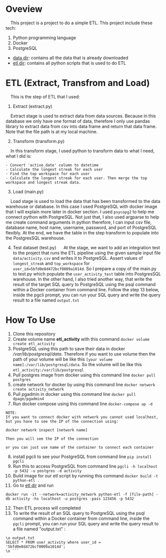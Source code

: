 # Oveview
 
&nbsp;&nbsp;&nbsp;&nbsp;This project is a project to do a simple ETL. This project include these tech:

1. Python programming language
2. Docker
3. PostgreSQL

- [data dir](/data/activity.csv): contains all the data that is already downloaded 
- [etl dir](/etl): contains all python scripts that is used to do ETL

# ETL (Extract, Transfrom and Load)

&nbsp;&nbsp;&nbsp;&nbsp;This is the step of ETL that I used:

1. Extract (extract.py)

&nbsp;&nbsp;&nbsp;&nbsp;Extract stage is used to extract data from data sources. Because in this database we only have one format of data, therefore I only use pandas library to extract data from csv into data frame and return that data frame. Note that the file path is at my local machine. 

2. Transform (transform.py)

&nbsp;&nbsp;&nbsp;&nbsp;In this transform stage, I used python to transform data to what I need, what I did is:

    - Convert 'active_date' column to datetime
    - Calculate the longest streak for each user
    - Find the top workspace for each user
    - Calculate the longest streak for each user. Then merge the top workspace and longest streak data. 
    

3. Load (main.py)

&nbsp;&nbsp;&nbsp;&nbsp;Load stage is used to load the data that has been transformed to the data warehouse or database. In this case I used PostgreSQL with docker image that I will explain more later in docker section. I used ```psycopg2``` to help me connect python with PostgreSQL. Not just that, I also used argparse to help me create command arguments in python therefore, I can input csv file, database name, host name, username, password, and port of PostgreSQL flexibly. At the end, we have the table in the step transform to populate into the PostgresSQL warehouse. 

4. Test dataset (test.py)
&nbsp;&nbsp;&nbsp;&nbsp; At the stage, we want to add an integration test to the project that runs the ETL pipeline using the given sample input
  file ```data/activity.csv``` and writes it to PostgreSQL. Assert values of `longest_streak` and `top_workspace` for `user_id=5bfd0e8d472bcf0009a1014d`. So I prepare a copy of the main.py to test.py which populate the ```user_activity_test``` table into PostgresSQL warehouse.
In the other hand, I also tried another way, that write the result of the target SQL query to PostgreSQL using the psql command within a Docker container from command line. Follow the step 13 below, inside the pgcli prompt, you can run your SQL query and write the query result to a file named ```output.txt```

# How To Use

1. Clone this repository
2. Create volume name **etl_activity** with this command ```docker volume create etl_activity```
3. PostgreSQL using this path to save their data in docker */var/lib/postgresql/data*. Therefore if you want to use volume then the path of your volume will be like this ```[your volume name]:/var/lib/postgresql/data```. So the volume will be like this ```etl_activity:/var/lib/postgresql``` 
4. Pull postgres image from docker using this command line ```docker pull postgres```
5. create network for docker by using this command line ```docker network create activity_network```
6. Pull pgadmin in docker using this command line ```docker pull dpage/pgadmin4```
7. Run docker compose using this command line ```docker-compose up -d```

```
NOTE:
If you want to connect docker with network you cannot used localhost, but you have to see the IP of the connection using:

docker network inspect [network name]

Then you will see the IP of the connection

or you can just use name of the container to connect each container
```


8. install pgcli to see your PostgreSQL from command line ```pip install pgcli```
9. Run this to access PostgreSQL from command line ```pgcli -h localhost -p 5432 -u postgres -d activity```
10. Build image for our etl script by running this command ```docker build -t python-etl .```
11. Go to [etl dir](/etl) and run 
```
docker run -it --network=activity_network python-etl -f [file-path] -db activity -hs localhost -u postgres -pass 123456 -p 5432
```
12. Then ETL process will completed 
13. To write the result of an SQL query to PostgreSQL using the psql command within a Docker container from command line, inside the ```pgcli``` prompt, you can run your SQL query and write the query result to a file named "output.txt" :

```
\o output.txt
SELECT * FROM user_activity where user_id = '5bfd0e8d472bcf0009a1014d';
\o ```
